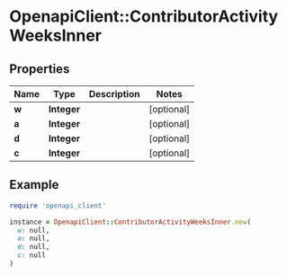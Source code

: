# OpenapiClient::ContributorActivityWeeksInner

## Properties

| Name | Type | Description | Notes |
| ---- | ---- | ----------- | ----- |
| **w** | **Integer** |  | [optional] |
| **a** | **Integer** |  | [optional] |
| **d** | **Integer** |  | [optional] |
| **c** | **Integer** |  | [optional] |

## Example

```ruby
require 'openapi_client'

instance = OpenapiClient::ContributorActivityWeeksInner.new(
  w: null,
  a: null,
  d: null,
  c: null
)
```

